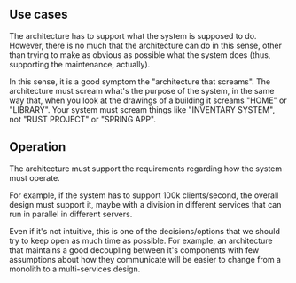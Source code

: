 Use cases
----------
The architecture has to support what the system is supposed to do. However, there is no much that the architecture can do in this sense, other than trying to make as obvious as possible what the system does (thus, supporting the maintenance, actually).

In this sense, it is a good symptom the "architecture that screams". The architecture must scream what's the purpose of the system, in the same way that, when you look at the drawings of a building it screams "HOME" or "LIBRARY". Your system must scream things like "INVENTARY SYSTEM", not "RUST PROJECT" or "SPRING APP".

Operation
----------
The architecture must support the requirements regarding how the system must operate.

For example, if the system has to support 100k clients/second, the overall design must support it, maybe with a division in different services that can run in parallel in different servers.

Even if it's not intuitive, this is one of the decisions/options that we should try to keep open as much time as possible. For example, an architecture that maintains a good decoupling between it's components with few assumptions about how they communicate will be easier to change from a monolith to a multi-services design.